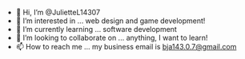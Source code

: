 - 👋 Hi, I’m @JulietteL14307
- 👀 I’m interested in ... web design and game development!
- 🌱 I’m currently learning ... software development
- 💞️ I’m looking to collaborate on ... anything, I want to learn!
- 📫 How to reach me ... my business email is bja143.0.7@gmail.com 

<!---
JulietteL14307/JulietteL14307 is a ✨ special ✨ repository because its `README.md` (this file) appears on your GitHub profile.
You can click the Preview link to take a look at your changes.
--->
